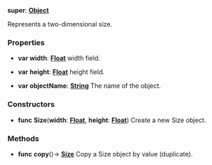 **super**: **[Object](../gravity/object.md)**

Represents a two-dimensional size.

### Properties

* **var** **width**: **[Float](../gravity/float.md)**
width field.

* **var** **height**: **[Float](../gravity/float.md)**
height field.

* **var** **objectName**: **[String](../gravity/string.md)**
The name of the object.



### Constructors

* **func** **Size**(**width**: **[Float](../gravity/float.md)**, **height**: **[Float](../gravity/float.md)**)
Create a new Size object.



### Methods

* **func** **copy**()-> <strong>[Size](Size.md)</strong> 
Copy a Size object by value (duplicate).





